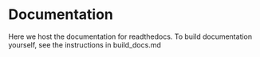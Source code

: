 # Documentation

Here we host the documentation for readthedocs.
To build documentation yourself, see the instructions in build_docs.md